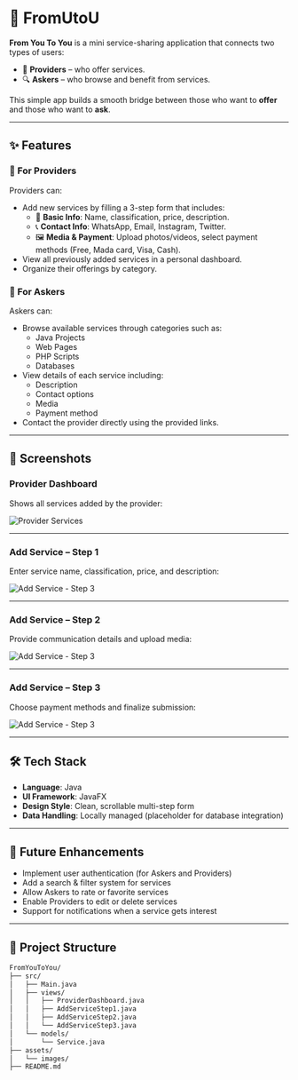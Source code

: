 # 📱 FromUtoU

**From You To You** is a mini service-sharing application that connects two types of users:

- 💼 **Providers** – who offer services.
- 🔍 **Askers** – who browse and benefit from services.

This simple app builds a smooth bridge between those who want to **offer** and those who want to **ask**.

---

## ✨ Features

### 👤 For Providers
Providers can:
- Add new services by filling a 3-step form that includes:
  - 📝 **Basic Info**: Name, classification, price, description.
  - 📞 **Contact Info**: WhatsApp, Email, Instagram, Twitter.
  - 🖼️ **Media & Payment**: Upload photos/videos, select payment methods (Free, Mada card, Visa, Cash).
- View all previously added services in a personal dashboard.
- Organize their offerings by category.

### 🔎 For Askers
Askers can:
- Browse available services through categories such as:
  - Java Projects
  - Web Pages
  - PHP Scripts
  - Databases
- View details of each service including:
  - Description
  - Contact options
  - Media
  - Payment method
- Contact the provider directly using the provided links.

---

## 📸 Screenshots

### Provider Dashboard
Shows all services added by the provider:

![Provider Services](./screenshots/proider_services.png)

---

### Add Service – Step 1
Enter service name, classification, price, and description:

![Add Service - Step 3](./screenshots/add_service_1.png)

---

### Add Service – Step 2
Provide communication details and upload media:

![Add Service - Step 3](./screenshots/add_service_2.png)

---

### Add Service – Step 3
Choose payment methods and finalize submission:

![Add Service - Step 3](./screenshots/add_service_3.png)

---

## 🛠️ Tech Stack

- **Language**: Java  
- **UI Framework**: JavaFX  
- **Design Style**: Clean, scrollable multi-step form  
- **Data Handling**: Locally managed (placeholder for database integration)

---

## 🚀 Future Enhancements

- Implement user authentication (for Askers and Providers)
- Add a search & filter system for services
- Allow Askers to rate or favorite services
- Enable Providers to edit or delete services
- Support for notifications when a service gets interest

---

## 📂 Project Structure

```bash
FromYouToYou/
├── src/
│   ├── Main.java
│   ├── views/
│   │   ├── ProviderDashboard.java
│   │   ├── AddServiceStep1.java
│   │   ├── AddServiceStep2.java
│   │   └── AddServiceStep3.java
│   └── models/
│       └── Service.java
├── assets/
│   └── images/
├── README.md
